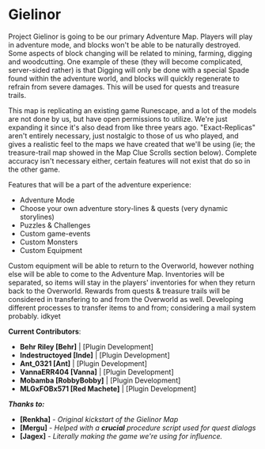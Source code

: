# Gielinor
Project Gielinor is going to be our primary Adventure Map. Players will play in adventure mode, and blocks won't be able to be naturally destroyed. Some aspects of block changing will be related to mining, farming,  digging and woodcutting. One example of these (they will become complicated, server-sided rather) is that Digging will only be done with a special Spade found within the adventure world, and  blocks will quickly regenerate to refrain from severe damages. This will be used for quests and treasure trails. 

This map is replicating an existing game Runescape, and a lot of the models are not done by us, but have open permissions to utilize. We're just expanding it since it's also dead from like three years ago. "Exact-Replicas" aren't entirely necessary, just nostalgic to those of us who played, and gives a realistic feel to the maps we have created that we'll be using (ie; the treasure-trail map showed in the Map Clue Scrolls section below). Complete accuracy isn't necessary either, certain features will not exist that do so in the other game.

Features that will be a part of the adventure experience:
- Adventure Mode
- Choose your own adventure story-lines & quests (very dynamic storylines)
- Puzzles & Challenges
- Custom game-events
- Custom Monsters
- Custom Equipment

Custom equipment will be able to return to the Overworld, however nothing else will be able to come to the Adventure Map. Inventories will be separated, so items will stay in the players' inventories for when they return back to the Overworld. Rewards from quests & treasure trails will be considered in transfering to and from the Overworld as well. Developing different processes to transfer items to and from; considering a mail system probably. idkyet

**Current Contributors**:
- **Behr Riley [Behr]** | [Plugin Development]
- **Indestructoyed [Inde]** | [Plugin Development]
- **Ant_0321 [Ant]** | [Plugin Development]
- **VannaERR404 [Vanna]** | [Plugin Development]
- **Mobamba [RobbyBobby]** | [Plugin Development]
- **MLGxFOBx571 [Red Machete]** | [Plugin Development]

***Thanks to:***
- **[Renkha]** - *Original kickstart of the Gielinor Map*
- **[Mergu]** - *Helped with a **crucial** procedure script used for quest dialogs*
- **[Jagex]** - *Literally making the game we're using for influence.*
